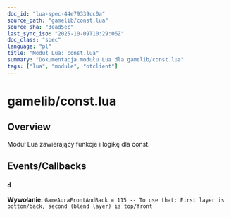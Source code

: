 ```yaml
---
doc_id: "lua-spec-44e79339cc0a"
source_path: "gamelib/const.lua"
source_sha: "3ead5ec"
last_sync_iso: "2025-10-09T10:29:06Z"
doc_class: "spec"
language: "pl"
title: "Moduł Lua: const.lua"
summary: "Dokumentacja modułu Lua dla gamelib/const.lua"
tags: ["lua", "module", "otclient"]
---
```


# gamelib/const.lua

## Overview

Moduł Lua zawierający funkcje i logikę dla const.

## Events/Callbacks

### `d`

**Wywołanie:** `GameAuraFrontAndBack = 115 -- To use that: First layer is bottom/back, second (blend layer) is top/front`
